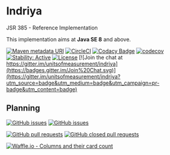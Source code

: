 Indriya
============

JSR 385 - Reference Implementation

This implementation aims at **Java SE 8** and above.

[![Maven metadata URI](https://img.shields.io/maven-metadata/v/http/central.maven.org/maven2/tech/units/indriya/maven-metadata.xml.svg)](https://search.maven.org/search?q=g:tech.units%20a:indriya)
[![CircleCI](https://circleci.com/gh/unitsofmeasurement/indriya.svg?style=svg)](https://circleci.com/gh/unitsofmeasurement/indriya)
[![Codacy Badge](https://api.codacy.com/project/badge/Grade/b737f829de684058be3fb858cef679d1)](https://app.codacy.com/app/unitsofmeasurement/indriya?utm_source=github.com&utm_medium=referral&utm_content=unitsofmeasurement/indriya&utm_campaign=badger)
[![codecov](https://codecov.io/gh/unitsofmeasurement/indriya/branch/master/graph/badge.svg)](https://codecov.io/gh/unitsofmeasurement/indriya)
[![Stability: Active](https://masterminds.github.io/stability/active.svg)](https://masterminds.github.io/stability/active.html)
[![License](http://img.shields.io/badge/license-BSD3-blue.svg)](http://opensource.org/licenses/BSD-3-Clause)
[![Join the chat at https://gitter.im/unitsofmeasurement/indriya](https://badges.gitter.im/Join%20Chat.svg)](https://gitter.im/unitsofmeasurement/indriya?utm_source=badge&utm_medium=badge&utm_campaign=pr-badge&utm_content=badge)

## Planning

[![GitHub issues](https://img.shields.io/github/issues-raw/unitsofmeasurement/indriya.svg)](https://github.com/unitsofmeasurement/indriya/issues) 
[![GitHub issues](https://img.shields.io/github/issues-closed-raw/unitsofmeasurement/indriya.svg)](https://github.com/unitsofmeasurement/indriya/issues?q=is%3Aissue+is%3Aclosed)

[![GitHub pull requests](https://img.shields.io/github/issues-pr-raw/unitsofmeasurement/indriya.svg)](https://github.com/unitsofmeasurement/indriya/pulls)
[![GitHub closed pull requests](https://img.shields.io/github/issues-pr-closed-raw/unitsofmeasurement/indriya.svg)](https://github.com/unitsofmeasurement/indriya/pulls)

[![Waffle.io - Columns and their card count](https://badge.waffle.io/unitsofmeasurement/indriya.png?columns=all)](https://waffle.io/unitsofmeasurement/indriya?utm_source=badge)
